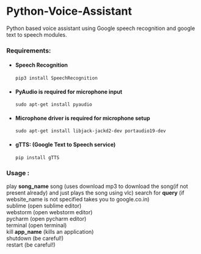 # Python-Voice-Assistant
Python based voice assistant using Google speech recognition and google text to speech modules.

### Requirements:

- #### Speech Recognition
    `pip3 install SpeechRecognition`

- #### PyAudio is required for microphone input
    `sudo apt-get install pyaudio`

- #### Microphone driver is required for microphone setup
    `sudo apt-get install libjack-jackd2-dev portaudio19-dev`

- #### gTTS: (Google Text to Speech service)
     `pip install gTTS`

<h3>Usage :</h3>
play <b>song_name</b> song (uses download mp3 to download the song(if not present already) and just plays the song using vlc)
search for <b>query</b> (if website_name is not specified takes you to google.co.in)<br>
sublime (open sublime editor)<br>
webstorm (open webstorm editor)<br>
pycharm (open pycharm editor)<br>
terminal (open terminal)<br>
kill <b>app_name</b> (kills an application)<br>
shutdown (be careful!)<br>
restart (be careful!)<br>
